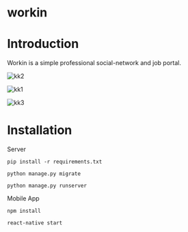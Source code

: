# workin

# Introduction

Workin is a simple professional social-network and job portal.


![kk2](https://user-images.githubusercontent.com/48800269/88468195-4b53ca00-cee0-11ea-9b8e-87cb9fff46c9.png)

![kk1](https://user-images.githubusercontent.com/48800269/88468197-5575c880-cee0-11ea-9cc3-8e1cda1029ba.png)

![kk3](https://user-images.githubusercontent.com/48800269/88468224-9f5eae80-cee0-11ea-9d84-6423b4e4d169.png)


# Installation 

Server
```
pip install -r requirements.txt

python manage.py migrate

python manage.py runserver
```

Mobile App
```
npm install

react-native start
```
